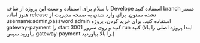 با سلام برای استفاده و تست این پروژه از شاخه Develope استفاده کنید branch مستر هنوز اماده release نشده ممنون.
برای وارد شدن به صفحه مدیریت از username:admin,password:admin استفاده کنید.
برای خرید کردن، پروژه gateway-payment را start کنید و روی سرور 3001 run کنید (ابتدا پروژه اصلی را بالا بیاورید سپس gateway-payment را بالا بیاوردید.)
